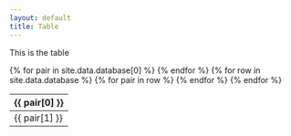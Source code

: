 ```yaml
---
layout: default
title: Table
---
```


This is the table

<!--Static table-->
<table id="datatable" class="display">
	<thead>
		<tr>
			{% for pair in site.data.database[0] %}
				<th>{{ pair[0] }}</th>
			{% endfor %}
		</tr>
	</thead>
	<tbody>
	{% for row in site.data.database %}
		<tr>
			{% for pair in row %}
				<td>{{ pair[1] }}</td>
			{% endfor %}
		</tr>
	{% endfor %}
	</tbody>
</table>

<!--Dynamic table-->
<script>
$(document).ready(function() {

	//Columns which filter button
	var filterColumnIndexes = [0, 1];

	//Dynamic table rendering
	var table = $('#datatable').DataTable({

		initComplete: function () {
		
			var api = this.api();
			var thead = $(api.table().header());
			var filterRow = $('<tr>').appendTo(thead);

			api.columns().every(function (colIdx) {
				var column = this;
				var headerText = $(column.header()).text();
				var filterCell = $('<th>').appendTo(filterRow);

				if (filterColumnIndexes.includes(colIdx)) {
					var select = $('<select><option value="">All ' + headerText + '</option></select>')
						.appendTo(filterCell)
						.on('change', function () {
							var val = $(this).val();
							column
								.search(val ? '^' + val + '$' : '', true, false)
								.draw();
						});
					column
						.data()
						.unique()
						.sort()
						.each(function (d, j) {
							select.append(
								'<option value="' + d + '">' + d + '</option>'
							);
						});
				} else {
					filterCell.html('&nbsp;');
				}
			});
		}

 	});
 
 });
</script>